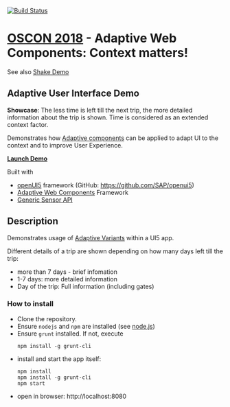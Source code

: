 
[![Build Status](https://travis-ci.org/mak-elena/ui5-awc-variantsDemo.svg?branch=master)](https://travis-ci.org/mak-elena/ui5-awc-variantsDemo)

# [OSCON 2018](https://conferences.oreilly.com/oscon/oscon-or) - Adaptive Web Components: Context matters!

See also [Shake Demo](https://github.com/mak-elena/ui5-awc-shakeDemo)


## Adaptive User Interface Demo
**Showcase**: The less time is left till the next trip, the more detailed information about the trip is shown. Time is considered as an extended context factor. 

Demonstrates how [Adaptive components](https://github.com/FraunhoferIAO/awc-core/blob/master/doc/API.md#adaptivecomponent) can be applied to adapt UI to the context and to improve User Experience.

**[Launch Demo](https://mak-elena.github.io/ui5-awc-variantsDemo/)**

Built with
* [openUI5](https://openui5.hana.ondemand.com/) framework (GitHub: https://github.com/SAP/openui5)
* [Adaptive Web Components](https://github.com/FraunhoferIAO/awc-core) Framework
* [Generic Sensor API](https://www.w3.org/TR/generic-sensor/)


## Description

Demonstrates usage of [Adaptive Variants](https://github.com/FraunhoferIAO/awc-core/blob/master/doc/API.md#adaptivevariant) within a UI5 app.

Different details of a trip are shown depending on how many days left till the trip:
* more than 7 days - brief infomation
* 1-7 days: more detailed information
* Day of the trip: Full information (including gates)

### How to install

 * Clone the repository.
 * Ensure `nodejs` and `npm` are installed (see [node.js](http://nodejs.org/))
 * Ensure `grunt` installed. If not, execute
    ````
    npm install -g grunt-cli
    ````
 * install and start the app itself:
    ````
    npm install
    npm install -g grunt-cli
    npm start
    ````
 * open in browser: http://localhost:8080
